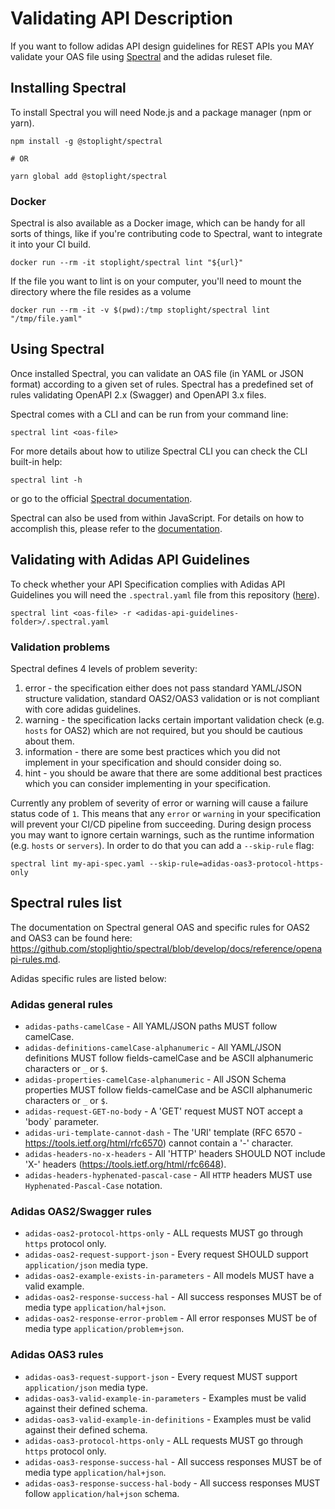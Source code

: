 # Validating API Description

If you want to follow adidas API design guidelines for REST APIs you MAY validate your OAS file using [Spectral](https://github.com/stoplightio/spectral) and the adidas ruleset file.

## Installing Spectral

To install Spectral you will need Node.js and a package manager (npm or yarn).

```
npm install -g @stoplight/spectral

# OR

yarn global add @stoplight/spectral
```

### Docker

Spectral is also available as a Docker image, which can be handy for all sorts of things, like if you're contributing code to Spectral, want to integrate it into your CI build.

```
docker run --rm -it stoplight/spectral lint "${url}"
```

If the file you want to lint is on your computer, you'll need to mount the directory where the file resides as a volume

```
docker run --rm -it -v $(pwd):/tmp stoplight/spectral lint "/tmp/file.yaml"
```

## Using Spectral

Once installed Spectral, you can validate an OAS file (in YAML or JSON format) according to a given set of rules. Spectral has a predefined set of rules validating OpenAPI 2.x (Swagger) and OpenAPI 3.x files.

Spectral comes with a CLI and can be run from your command line:

```
spectral lint <oas-file>
```

For more details about how to utilize Spectral CLI you can check the CLI built-in help:

```
spectral lint -h
```

or go to the official [Spectral documentation](https://stoplight.io/p/docs/gh/stoplightio/spectral/docs/guides/cli.md).

Spectral can also be used from within JavaScript. For details on how to accomplish this, please refer to the [documentation](https://stoplight.io/p/docs/gh/stoplightio/spectral/docs/guides/javascript.md).

## Validating with Adidas API Guidelines

To check whether your API Specification complies with Adidas API Guidelines you will need the `.spectral.yaml` file from this repository ([here](https://github.com/adidas/api-guidelines/blob/master/.spectral.yml)).

``` 
spectral lint <oas-file> -r <adidas-api-guidelines-folder>/.spectral.yaml
```

### Validation problems

Spectral defines 4 levels of problem severity:

1. error - the specification either does not pass standard YAML/JSON structure validation, standard OAS2/OAS3 validation or is not compliant with core adidas guidelines.
2. warning - the specification lacks certain important validation check (e.g. `hosts` for OAS2) which are not required, but you should be cautious about them.
3. information - there are some best practices which you did not implement in your specification and should consider doing so.
4. hint - you should be aware that there are some additional best practices which you can consider implementing in your specification.

Currently any problem of severity of error or warning will cause a failure status code of `1`. This means that any `error` or `warning` in your specification will prevent your CI/CD pipeline from succeeding. During design process you may want to ignore certain warnings, such as the runtime information (e.g. `hosts` or `servers`). In order to do that you can add a `--skip-rule` flag:

```
spectral lint my-api-spec.yaml --skip-rule=adidas-oas3-protocol-https-only
```

## Spectral rules list

The documentation on Spectral general OAS and specific rules for OAS2 and OAS3 can be found here: https://github.com/stoplightio/spectral/blob/develop/docs/reference/openapi-rules.md. 

Adidas specific rules are listed below:

### Adidas general rules

* `adidas-paths-camelCase` - All YAML/JSON paths MUST follow camelCase.
* `adidas-definitions-camelCase-alphanumeric` - All YAML/JSON definitions MUST follow fields-camelCase and be ASCII alphanumeric characters or `_` or `$`.
* `adidas-properties-camelCase-alphanumeric` - All JSON Schema properties MUST follow fields-camelCase and be ASCII alphanumeric characters or `_` or `$`.
* `adidas-request-GET-no-body` - A 'GET' request MUST NOT accept a 'body` parameter.
* `adidas-uri-template-cannot-dash` - The 'URI' template (RFC 6570 - https://tools.ietf.org/html/rfc6570) cannot contain a '-' character.
* `adidas-headers-no-x-headers` - All 'HTTP' headers SHOULD NOT include 'X-' headers (https://tools.ietf.org/html/rfc6648).
* `adidas-headers-hyphenated-pascal-case` - All `HTTP` headers MUST use `Hyphenated-Pascal-Case` notation.

### Adidas OAS2/Swagger rules

* `adidas-oas2-protocol-https-only` - ALL requests MUST go through `https` protocol only.
* `adidas-oas2-request-support-json` - Every request SHOULD support `application/json` media type.
* `adidas-oas2-example-exists-in-parameters` - All models MUST have a valid example.
* `adidas-oas2-response-success-hal` - All success responses MUST be of media type `application/hal+json`.
* `adidas-oas2-response-error-problem` - All error responses MUST be of media type `application/problem+json`.

### Adidas OAS3 rules

* `adidas-oas3-request-support-json` - Every request MUST support `application/json` media type.
* `adidas-oas3-valid-example-in-parameters` - Examples must be valid against their defined schema.
* `adidas-oas3-valid-example-in-definitions` - Examples must be valid against their defined schema.
* `adidas-oas3-protocol-https-only` - ALL requests MUST go through `https` protocol only.
* `adidas-oas3-response-success-hal` - All success responses MUST be of media type `application/hal+json`.
* `adidas-oas3-response-success-hal-body` - All success responses MUST follow `application/hal+json` schema.
